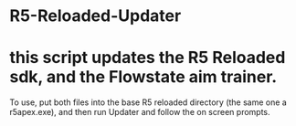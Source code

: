 # R5-Reloaded-Updater
# this script updates the R5 Reloaded sdk, and the Flowstate aim trainer. 
To use, put both files into the base R5 reloaded directory (the same one a r5apex.exe), and then run Updater and follow the on screen prompts.

